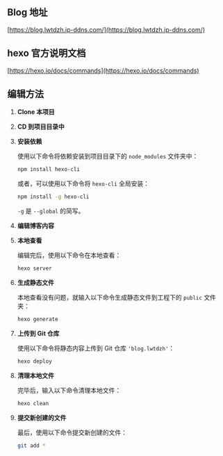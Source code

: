 
## Blog 地址
[https://blog.lwtdzh.ip-ddns.com/](https://blog.lwtdzh.ip-ddns.com/)

## hexo 官方说明文档
[https://hexo.io/docs/commands](https://hexo.io/docs/commands)

## 编辑方法

1. **Clone 本项目**

2. **CD 到项目目录中**

3. **安装依赖**

   使用以下命令将依赖安装到项目目录下的 `node_modules` 文件夹中：
   ```bash
   npm install hexo-cli
   ```
   或者，可以使用以下命令将 `hexo-cli` 全局安装：
   ```bash
   npm install -g hexo-cli
   ```
   `-g` 是 `--global` 的简写。

4. **编辑博客内容**

5. **本地查看**

   编辑完后，使用以下命令在本地查看：
   ```bash
   hexo server
   ```

6. **生成静态文件**

   本地查看没有问题，就输入以下命令生成静态文件到工程下的 `public` 文件夹：
   ```bash
   hexo generate
   ```

7. **上传到 Git 仓库**

   使用以下命令将静态内容上传到 Git 仓库 `'blog.lwtdzh'`：
   ```bash
   hexo deploy
   ```

8. **清理本地文件**

   完毕后，输入以下命令清理本地文件：
   ```bash
   hexo clean
   ```

9. **提交新创建的文件**

   最后，使用以下命令提交新创建的文件：
   ```bash
   git add *
   ```

